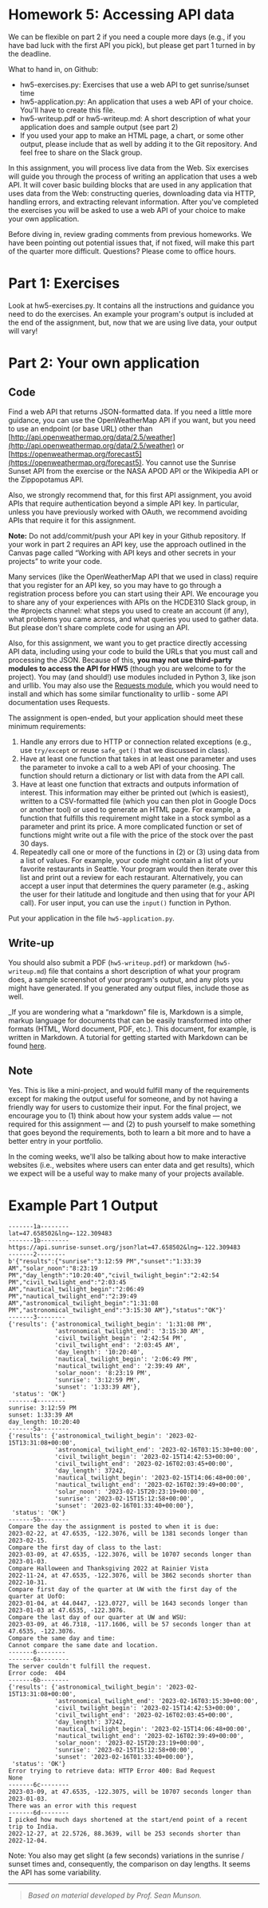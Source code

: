 # Homework 5: Accessing API data

We can be flexible on part 2 if you need a couple more days (e.g., if you have bad luck with the first API you pick), but please get part 1 turned in by the deadline. 

What to hand in, on Github:

* hw5-exercises.py: Exercises that use a web API to get sunrise/sunset time
* hw5-application.py: An application that uses a web API of your choice. You'll have to create this file. 
* hw5-writeup.pdf or hw5-writeup.md: A short description of what your application does and sample output (see part 2)
* If you used your app to make an HTML page, a chart, or some other output, please include that as well by adding it to the Git repository. And feel free to share on the Slack group.

In this assignment, you will process live data from the Web. Six exercises will guide you through the process of writing an application that uses a web API. It will cover basic building blocks that are used in any application that uses data from the Web: constructing queries, downloading data via HTTP, handling errors, and extracting relevant information. After you've completed the exercises you will be asked to use a web API of your choice to make your own application.


Before diving in, review grading comments from previous homeworks. We have been pointing out potential issues that, if not fixed, will make this part of the quarter more difficult. Questions? Please come to office hours.	

# Part 1: Exercises
Look at hw5-exercises.py. It contains all the instructions and guidance you need to do the exercises. An example your program's output is included at the end of the assignment, but, now that we are using live data, your output will vary!
 
# Part 2: Your own application

## Code
Find a web API that returns JSON-formatted data. If you need a little more guidance, you can use the OpenWeatherMap API if you want, but you need to use an endpoint (or base URL) other than [http://api.openweathermap.org/data/2.5/weather](http://api.openweathermap.org/data/2.5/weather) or [https://openweathermap.org/forecast5](https://openweathermap.org/forecast5). You cannot use the Sunrise Sunset API from the exercise or the NASA APOD API or the Wikipedia API or the Zippopotamus API.

Also, we strongly recommend that, for this first API assignment, you avoid APIs that require authentication beyond a simple API key. In particular, unless you have previously worked with OAuth, we recommend avoiding APIs that require it for this assignment. 

**Note:** Do not add/commit/push your API key in your Github repository. If your work in part 2 requires an API key, use the approach outlined in the Canvas page called “Working with API keys and other secrets in your projects” to write your code.  

Many services (like the OpenWeatherMap API that we used in class) require that you register for an API key, so you may have to go through a registration process before you can start using their API. We encourage you to share any of your experiences with APIs on the HCDE310 Slack group, in the #projects channel: what steps you used to create an account (if any), what problems you came across, and what queries you used to gather data. But please don't share complete code for using an API.

Also, for this assignment, we want you to get practice directly accessing API data, including using your code to build the URLs that you must call and processing the JSON. Because of this, **you may not use third-party modules to access the API for HW5** (though you are welcome to for the project). You may (and should!) use modules included in Python 3, like json and urllib. You may also use the [Requests module](https://pypi.org/project/requests/), which you would need to install and which has some similar functionality to urllib - some API documentation uses Requests.

The assignment is open-ended, but your application should meet these minimum requirements:
1.	Handle any errors due to HTTP or connection related exceptions (e.g., use `try/except` or reuse `safe_get()` that we discussed in class).
2.	Have at least one function that takes in at least one parameter and uses the parameter to invoke a call to a web API of your choosing. The function should return a dictionary or list with data from the API call.
3.	Have at least one function that extracts and outputs information of interest. This information may either be printed out (which is easiest), written to a CSV-formatted file (which you can then plot in Google Docs or another tool) or used to generate an HTML page. For example, a function that fulfills this requirement might take in a stock symbol as a parameter and print its price. A more complicated function or set of functions might write out a file with the price of the stock over the past 30 days.
4. Repeatedly call one or more of the functions in (2) or (3) using data from a list of values. For example, your code might contain a list of your favorite restaurants in Seattle. Your program would then iterate over this list and print out a review for each restaurant. Alternatively, you can accept a user input that determines the query parameter (e.g., asking the user for their latitude and longitude and then using that for your API call). For user input, you can use the `input()` function in Python.

Put your application in the file `hw5-application.py`.

## Write-up

You should also submit a PDF (`hw5-writeup.pdf`) or markdown (`hw5-writeup.md`) file that contains a short description of what your program does, a sample screenshot of your program's output, and any plots you might have generated. If you generated any output files, include those as well.

_If you are wondering what a “markdown” file is, Markdown is a simple, markup language for documents that can be easily transformed into other formats (HTML, Word document, PDF, etc.). This document, for example, is written in Markdown. A tutorial for getting started with Markdown can be found [here](https://www.markdownguide.org/getting-started/).

## Note
Yes. This is like a mini-project, and would fulfill many of the requirements except for making the output useful for someone, and by not having a friendly way for users to customize their input. For the final project, we encourage you to (1) think about how your system adds value — not required for this assignment — and (2) to push yourself to make something that goes beyond the requirements, both to learn a bit more and to have a better entry in your portfolio.

In the coming weeks, we'll also be talking about how to make interactive websites (i.e., websites where users can enter data and get results), which we expect will be a useful way to make many of your projects available.

# Example Part 1 Output
```
-------1a--------
lat=47.658502&lng=-122.309483
-------1b--------
https://api.sunrise-sunset.org/json?lat=47.658502&lng=-122.309483
-------2--------
b'{"results":{"sunrise":"3:12:59 PM","sunset":"1:33:39 AM","solar_noon":"8:23:19 PM","day_length":"10:20:40","civil_twilight_begin":"2:42:54 PM","civil_twilight_end":"2:03:45 AM","nautical_twilight_begin":"2:06:49 PM","nautical_twilight_end":"2:39:49 AM","astronomical_twilight_begin":"1:31:08 PM","astronomical_twilight_end":"3:15:30 AM"},"status":"OK"}'
-------3--------
{'results': {'astronomical_twilight_begin': '1:31:08 PM',
             'astronomical_twilight_end': '3:15:30 AM',
             'civil_twilight_begin': '2:42:54 PM',
             'civil_twilight_end': '2:03:45 AM',
             'day_length': '10:20:40',
             'nautical_twilight_begin': '2:06:49 PM',
             'nautical_twilight_end': '2:39:49 AM',
             'solar_noon': '8:23:19 PM',
             'sunrise': '3:12:59 PM',
             'sunset': '1:33:39 AM'},
 'status': 'OK'}
-------4--------
sunrise: 3:12:59 PM
sunset: 1:33:39 AM
day_length: 10:20:40
-------5a--------
{'results': {'astronomical_twilight_begin': '2023-02-15T13:31:08+00:00',
             'astronomical_twilight_end': '2023-02-16T03:15:30+00:00',
             'civil_twilight_begin': '2023-02-15T14:42:53+00:00',
             'civil_twilight_end': '2023-02-16T02:03:45+00:00',
             'day_length': 37242,
             'nautical_twilight_begin': '2023-02-15T14:06:48+00:00',
             'nautical_twilight_end': '2023-02-16T02:39:49+00:00',
             'solar_noon': '2023-02-15T20:23:19+00:00',
             'sunrise': '2023-02-15T15:12:58+00:00',
             'sunset': '2023-02-16T01:33:40+00:00'},
 'status': 'OK'}
-------5b--------
Compare the day the assignment is posted to when it is due:
2023-02-22, at 47.6535, -122.3076, will be 1381 seconds longer than 2023-02-15.
Compare the first day of class to the last:
2023-03-09, at 47.6535, -122.3076, will be 10707 seconds longer than 2023-01-03.
Compare Halloween and Thanksgiving 2022 at Rainier Vista
2022-11-24, at 47.6535, -122.3076, will be 3862 seconds shorter than 2022-10-31.
Compare first day of the quarter at UW with the first day of the quarter at UofO:
2023-01-04, at 44.0447, -123.0727, will be 1643 seconds longer than 2023-01-03 at 47.6535, -122.3076.
Compare the last day of our quarter at UW and WSU:
2023-03-09, at 46.7318, -117.1606, will be 57 seconds longer than at 47.6535, -122.3076.
Compare the same day and time:
Cannot compare the same date and location.
-------6--------
-------6a--------
The server couldn't fulfill the request.
Error code:  404
-------6b--------
{'results': {'astronomical_twilight_begin': '2023-02-15T13:31:08+00:00',
             'astronomical_twilight_end': '2023-02-16T03:15:30+00:00',
             'civil_twilight_begin': '2023-02-15T14:42:53+00:00',
             'civil_twilight_end': '2023-02-16T02:03:45+00:00',
             'day_length': 37242,
             'nautical_twilight_begin': '2023-02-15T14:06:48+00:00',
             'nautical_twilight_end': '2023-02-16T02:39:49+00:00',
             'solar_noon': '2023-02-15T20:23:19+00:00',
             'sunrise': '2023-02-15T15:12:58+00:00',
             'sunset': '2023-02-16T01:33:40+00:00'},
 'status': 'OK'}
Error trying to retrieve data: HTTP Error 400: Bad Request
None
-------6c--------
2023-03-09, at 47.6535, -122.3075, will be 10707 seconds longer than 2023-01-03.
There was an error with this request
-------6d--------
I picked how much days shortened at the start/end point of a recent trip to India.
2022-12-27, at 22.5726, 88.3639, will be 253 seconds shorter than 2022-12-04.
```

Note: You also may get slight (a few seconds) variations in the sunrise / sunset times and, consequently, the comparison on day lengths. It seems the API has some variability.

---

> _Based on material developed by Prof. Sean Munson._